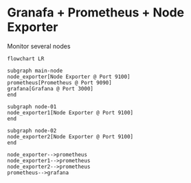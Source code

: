 # Granafa + Prometheus + Node Exporter
Monitor several nodes

```mermaid
flowchart LR

subgraph main-node
node_exporter[Node Exporter @ Port 9100]
prometheus[Prometheus @ Port 9090]
grafana[Grafana @ Port 3000]
end

subgraph node-01
node_exporter1[Node Exporter @ Port 9100]
end

subgraph node-02
node_exporter2[Node Exporter @ Port 9100]
end

node_exporter-->prometheus
node_exporter1-->prometheus
node_exporter2-->prometheus
prometheus-->grafana
```
